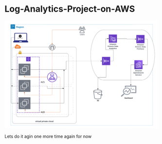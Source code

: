 # Log-Analytics-Project-on-AWS
![Log](log-analytics-sol.png)


Lets do it agin one more time again for now 
